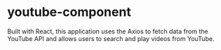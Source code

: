 # youtube-component
Built with React, this application uses the Axios to fetch data from the YouTube API and allows users to search and play videos from YouTube.
